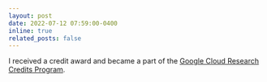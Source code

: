 ```yaml
---
layout: post
date: 2022-07-12 07:59:00-0400
inline: true
related_posts: false
---
```


I received a credit award and became a part of the [Google Cloud Research Credits Program](https://cloud.google.com/edu/researchers).